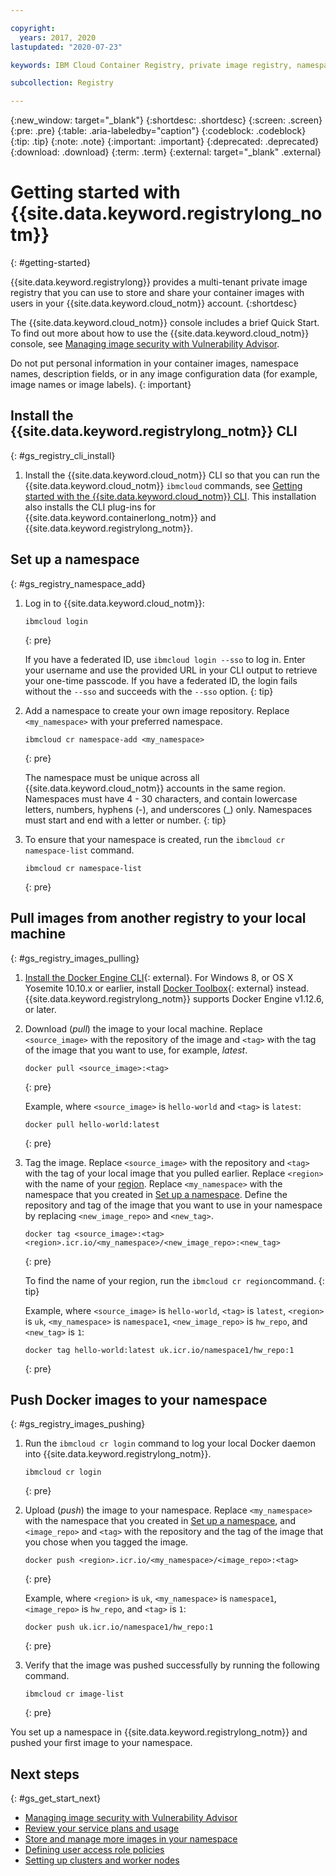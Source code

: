 ```yaml
---

copyright:
  years: 2017, 2020
lastupdated: "2020-07-23"

keywords: IBM Cloud Container Registry, private image registry, namespaces, image security, cli, namespaces, tutorial, Docker, images, registry

subcollection: Registry

---
```


{:new_window: target="_blank"}
{:shortdesc: .shortdesc}
{:screen: .screen}
{:pre: .pre}
{:table: .aria-labeledby="caption"}
{:codeblock: .codeblock}
{:tip: .tip}
{:note: .note}
{:important: .important}
{:deprecated: .deprecated}
{:download: .download}
{:term: .term}
{:external: target="_blank" .external}

# Getting started with {{site.data.keyword.registrylong_notm}}
{: #getting-started}

{{site.data.keyword.registrylong}} provides a multi-tenant private image registry that you can use to store and share your container images with users in your {{site.data.keyword.cloud_notm}} account.
{:shortdesc}

The {{site.data.keyword.cloud_notm}} console includes a brief Quick Start. To find out more about how to use the {{site.data.keyword.cloud_notm}} console, see [Managing image security with Vulnerability Advisor](/docs/Registry?topic=va-va_index).

Do not put personal information in your container images, namespace names, description fields, or in any image configuration data (for example, image names or image labels).
{: important}

## Install the {{site.data.keyword.registrylong_notm}} CLI
{: #gs_registry_cli_install}

1. Install the {{site.data.keyword.cloud_notm}} CLI so that you can run the {{site.data.keyword.cloud_notm}} `ibmcloud` commands, see [Getting started with the {{site.data.keyword.cloud_notm}} CLI](/docs/cli?topic=cli-getting-started). This installation also installs the CLI plug-ins for {{site.data.keyword.containerlong_notm}} and {{site.data.keyword.registrylong_notm}}.

## Set up a namespace
{: #gs_registry_namespace_add}

 

1. Log in to {{site.data.keyword.cloud_notm}}:

   ```
   ibmcloud login
   ```
   {: pre}

   If you have a federated ID, use `ibmcloud login --sso` to log in. Enter your username and use the provided URL in your CLI output to retrieve your one-time passcode. If you have a federated ID, the login fails without the `--sso` and succeeds with the `--sso` option.
   {: tip}

2. Add a namespace to create your own image repository. Replace `<my_namespace>` with your preferred namespace.

   ```
   ibmcloud cr namespace-add <my_namespace>
   ```
   {: pre}

   The namespace must be unique across all {{site.data.keyword.cloud_notm}} accounts in the same region. Namespaces must have 4 - 30 characters, and contain lowercase letters, numbers, hyphens (-), and underscores (_) only. Namespaces must start and end with a letter or number.
   {: tip}

3. To ensure that your namespace is created, run the `ibmcloud cr namespace-list` command.

   ```
   ibmcloud cr namespace-list
   ```
   {: pre}

## Pull images from another registry to your local machine
{: #gs_registry_images_pulling}

1. [Install the Docker Engine CLI](https://www.docker.com/products/container-runtime#/download){: external}. For Windows 8, or OS X Yosemite 10.10.x or earlier, install [Docker Toolbox](https://docs.docker.com/toolbox/){: external} instead. {{site.data.keyword.registrylong_notm}} supports Docker Engine v1.12.6, or later.

2. Download (_pull_) the image to your local machine. Replace `<source_image>` with the repository of the image and `<tag>` with the tag of the image that you want to use, for example, _latest_.

   ```
   docker pull <source_image>:<tag>
   ```
   {: pre}

   Example, where `<source_image>` is `hello-world` and `<tag>` is `latest`:

   ```
   docker pull hello-world:latest
   ```
   {: pre}

3. Tag the image. Replace `<source_image>` with the repository and `<tag>` with the tag of your local image that you pulled earlier. Replace `<region>` with the name of your [region](/docs/Registry?topic=Registry-registry_overview#registry_regions). Replace `<my_namespace>` with the namespace that you created in [Set up a namespace](#gs_registry_namespace_add). Define the repository and tag of the image that you want to use in your namespace by replacing `<new_image_repo>` and `<new_tag>`.

   ```
   docker tag <source_image>:<tag> <region>.icr.io/<my_namespace>/<new_image_repo>:<new_tag>
   ```
   {: pre}

   To find the name of your region, run the `ibmcloud cr region`command.
   {: tip}

   Example, where `<source_image>` is `hello-world`, `<tag>` is `latest`, `<region>` is `uk`, `<my_namespace>` is `namespace1`, `<new_image_repo>` is `hw_repo`, and `<new_tag>` is `1`:

   ```
   docker tag hello-world:latest uk.icr.io/namespace1/hw_repo:1
   ```
   {: pre}

## Push Docker images to your namespace
{: #gs_registry_images_pushing}

1. Run the `ibmcloud cr login` command to log your local Docker daemon into {{site.data.keyword.registrylong_notm}}.

   ```
   ibmcloud cr login
   ```
   {: pre}

2. Upload (_push_) the image to your namespace. Replace `<my_namespace>` with the namespace that you created in [Set up a namespace](#gs_registry_namespace_add), and `<image_repo>` and `<tag>` with the repository and the tag of the image that you chose when you tagged the image.

   ```
   docker push <region>.icr.io/<my_namespace>/<image_repo>:<tag>
   ```
   {: pre}
   
   Example, where `<region>` is `uk`, `<my_namespace>` is `namespace1`, `<image_repo>` is `hw_repo`, and `<tag>` is `1`:

   ```
   docker push uk.icr.io/namespace1/hw_repo:1
   ```
   {: pre}

3. Verify that the image was pushed successfully by running the following command.

   ```
   ibmcloud cr image-list
   ```
   {: pre}

You set up a namespace in {{site.data.keyword.registrylong_notm}} and pushed your first image to your namespace.

## Next steps
{: #gs_get_start_next}

- [Managing image security with Vulnerability Advisor](/docs/Registry?topic=va-va_index)
- [Review your service plans and usage](/docs/Registry?topic=Registry-registry_overview#registry_plans)
- [Store and manage more images in your namespace](/docs/Registry?topic=Registry-registry_images_)
- [Defining user access role policies](/docs/Registry?topic=Registry-user#user)
- [Setting up clusters and worker nodes](/docs/containers?topic=containers-clusters#clusters)
